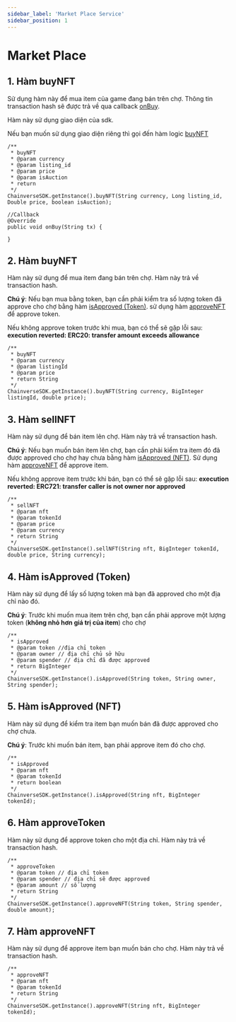 ```yaml
---
sidebar_label: 'Market Place Service'
sidebar_position: 1
---
```


# Market Place
## 1. Hàm buyNFT
Sử dụng hàm này để mua item của game đang bán trên chợ. Thông tin transaction hash sẽ được trả về qua callback [onBuy](/docs/sdk/android/over-view#10-callback-onbuy).

Hàm này sử dụng giao diện của sdk.

Nếu bạn muốn sử dụng giao diện riêng thì gọi đến hàm logic [buyNFT](#2-hàm-buynft)
```
/**
 * buyNFT
 * @param currency
 * @param listing_id
 * @param price
 * @param isAuction
 * return
 */
ChainverseSDK.getInstance().buyNFT(String currency, Long listing_id, Double price, boolean isAuction);

//Callback
@Override
public void onBuy(String tx) {
            
}
```

## 2. Hàm buyNFT
Hàm này sử dụng để mua item đang bán trên chợ. Hàm này trả về transaction hash.

**Chú ý**: Nếu bạn mua bằng token, bạn cần phải kiểm tra số lượng token đã approve cho chợ bằng hàm [isApproved (Token)](#4-hàm-isapproved-token).
sử dụng hàm [approveNFT](#7-hàm-approvenft) để approve token.

Nếu không approve token trước khi mua, bạn có thể sẽ gặp lỗi sau: **execution reverted: ERC20: transfer amount exceeds allowance**
```
/**
 * buyNFT
 * @param currency
 * @param listingId
 * @param price
 * return String
 */
ChainverseSDK.getInstance().buyNFT(String currency, BigInteger listingId, double price);
```

## 3. Hàm sellNFT
Hàm này sử dụng để bán item lên chợ. Hàm này trả về transaction hash.

**Chú ý**: Nếu bạn muốn bán item lên chợ, bạn cần phải kiểm tra item đó đã được approved cho chợ hay chưa bằng hàm [isApproved (NFT)](#5-hàm-isapproved-nft).
Sử dụng hàm [approveNFT](#7-hàm-approvenft) để approve item.

Nếu không approve item trước khi bán, bạn có thể sẽ gặp lỗi sau: **execution reverted: ERC721: transfer caller is not owner nor approved**

```
/**
 * sellNFT
 * @param nft
 * @param tokenId
 * @param price
 * @param currency
 * return String
 */
ChainverseSDK.getInstance().sellNFT(String nft, BigInteger tokenId, double price, String currency);
```

## 4. Hàm isApproved (Token)
Hàm này sử dụng để lấy số lượng token mà bạn đã approved cho một địa chỉ nào đó.

**Chú ý**: Trước khi muốn mua item trên chợ, bạn cần phải approve một lượng token (**không nhỏ hơn giá trị của item**) cho chợ

```
/**
 * isApproved
 * @param token //địa chỉ token
 * @param owner // địa chỉ chủ sở hữu
 * @param spender // địa chỉ đã được approved
 * return BigInteger
 */
ChainverseSDK.getInstance().isApproved(String token, String owner, String spender);
```

## 5. Hàm isApproved (NFT)
Hàm này sử dụng để kiểm tra item bạn muốn bán đã được approved cho chợ chưa.

**Chú ý**: Trước khi muốn bán item, bạn phải approve item đó cho chợ.

```
/**
 * isApproved
 * @param nft
 * @param tokenId
 * return boolean
 */
ChainverseSDK.getInstance().isApproved(String nft, BigInteger tokenId);
```

## 6. Hàm approveToken
Hàm này sử dụng để approve token cho một địa chỉ. Hàm này trả về transaction hash.
```
/**
 * approveToken
 * @param token // địa chỉ token
 * @param spender // địa chỉ sẽ được approved
 * @param amount // số lượng
 * return String
 */
ChainverseSDK.getInstance().approveNFT(String token, String spender, double amount);
```

## 7. Hàm approveNFT
Hàm này sử dụng để approve item bạn muốn bán cho chợ. Hàm này trả về transaction hash.
```
/**
 * approveNFT
 * @param nft
 * @param tokenId
 * return String
 */
ChainverseSDK.getInstance().approveNFT(String nft, BigInteger tokenId);
```

